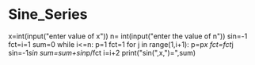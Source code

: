 # Sine_Series
x=int(input("enter value of x"))
n= int(input("enter the value of n"))
sin=-1
fct=i=1
sum=0
while i<=n:
    p=1
    fct=1
    for j in range(1,i+1):
        p=p*x
        fct=fct*j
        sin=-1*sin
        sum=sum+sin*p/fct
        i=i+2
        print("sin(",x,")=",sum)
